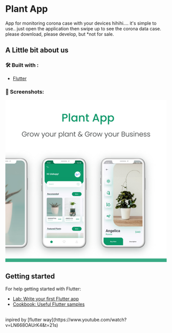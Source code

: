 # Plant App

App for monitoring corona case with your devices hihihi....
it's simple to use.. just open the application then swipe up to see the corona data case.
please download, please develop, but *not for sale.

## A Little bit about us
### 🛠️ Built with :
- [Flutter](https://flutter.dev)
### ️🌃 Screenshots: 
<img src="https://github.com/faizinkholiq/plant_app/blob/master/raw/plant_app.png?raw=true" alt="APP UI" width="600"/>
<br />

## Getting started

For help getting started with Flutter:
- [Lab: Write your first Flutter app](https://flutter.dev/docs/get-started/codelab)
- [Cookbook: Useful Flutter samples](https://flutter.dev/docs/cookbook)

<br />
inpired by [flutter way](https://www.youtube.com/watch?v=LN668OAUrK4&t=21s)
